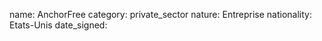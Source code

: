 name: AnchorFree
category: private_sector
nature:  Entreprise
nationality: Etats-Unis
date_signed:
    